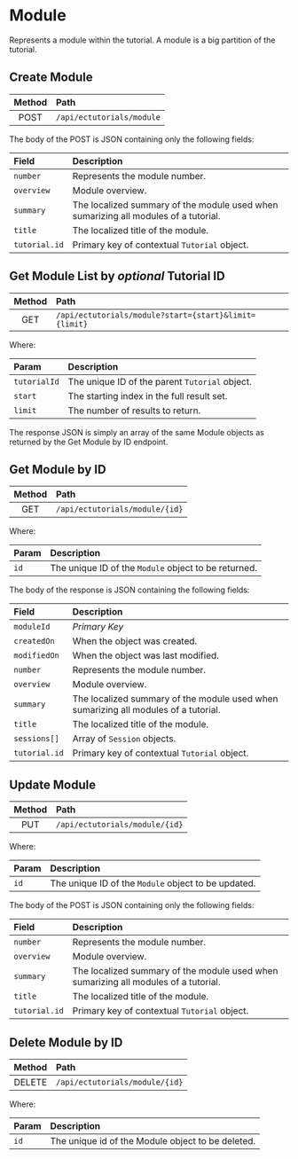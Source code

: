 # Module

Represents a module within the tutorial. A module is a big partition of the tutorial.


## Create Module

|Method|Path|
|:---:|:---|
|POST|`/api/ectutorials/module`|

The body of the POST is JSON containing only the following fields:

|Field|Description|
|:---|:---|
|`number`|Represents the module number.|
|`overview`|Module overview.|
|`summary`|The localized summary of the module used when sumarizing all modules of a tutorial.|
|`title`|The localized title of the module.|
|`tutorial.id`|Primary key of contextual `Tutorial` object.|

## Get Module List by *optional* Tutorial ID

|Method|Path|
|:---:|:---|
|GET|`/api/ectutorials/module?start={start}&limit={limit}`|

Where:

|Param|Description|
|:---|:---|
|`tutorialId`|The unique ID of the parent `Tutorial` object.|
|`start`|The starting index in the full result set.|
|`limit`|The number of results to return.|

The response JSON is simply an array of the same Module objects as returned by the Get Module by ID endpoint.

## Get Module by ID

|Method|Path|
|:---:|:---|
|GET|`/api/ectutorials/module/{id}`|

Where:

|Param|Description|
|:---|:---|
|`id`|The unique ID of the `Module` object to be returned.|

The body of the response is JSON containing the following fields:

|Field|Description|
|:---|:---|
|`moduleId`|_Primary Key_|
|`createdOn`|When the object was created.|
|`modifiedOn`|When the object was last modified.|
|`number`|Represents the module number.|
|`overview`|Module overview.|
|`summary`|The localized summary of the module used when sumarizing all modules of a tutorial.|
|`title`|The localized title of the module.|
|`sessions[]`|Array of `Session` objects.|
|`tutorial.id`|Primary key of contextual `Tutorial` object.|

## Update Module

|Method|Path|
|:---:|:---|
|PUT|`/api/ectutorials/module/{id}`|

Where:

|Param|Description|
|:---|:---|
|`id`|The unique ID of the `Module` object to be updated.|

The body of the POST is JSON containing only the following fields:

|Field|Description|
|:---|:---|
|`number`|Represents the module number.|
|`overview`|Module overview.|
|`summary`|The localized summary of the module used when sumarizing all modules of a tutorial.|
|`title`|The localized title of the module.|
|`tutorial.id`|Primary key of contextual `Tutorial` object.|

## Delete Module by ID

|Method|Path|
|:---:|:---|
|DELETE|`/api/ectutorials/module/{id}`|

Where:

|Param|Description|
|:---|:---|
|`id`|The unique id of the Module object to be deleted.|



